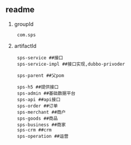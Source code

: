 ## readme

1. groupId
	
		com.sps

2. artifactId

		sps-service ##接口
		sps-service-impl ##接口实现,dubbo-privoder
		
		sps-parent ##父pom
	
		sps-h5 ##提供接口
		sps-admin ##基础数据平台
		sps-api ##api接口
		sps-order ##订单
		sps-merchant ##商户
		sps-goods ##商品
		sps-business ##商家
		sps-crm ##crm
		sps-operation ##运营

